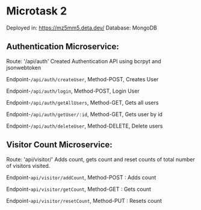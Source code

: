 # Microtask 2
Deployed in: https://mz5mm5.deta.dev/
Database: MongoDB
## Authentication Microservice:
Route: '/api/auth'
Created Authentication API using bcrpyt and jsonwebtoken

Endpoint-```/api/auth/createUser```, Method-POST, Creates User

Endpoint-```/api/auth/login```, Method-POST, Login User

Endpoint-```/api/auth/getAllUsers```, Method-GET, Gets all users

Endpoint-```/api/auth/getUser/:id```, Method-GET, Gets user by id

Endpoint-```/api/auth/deleteUser```, Method-DELETE, Delete users

## Visitor Count Microservice:
Route: 'api/visitor/'
Adds count, gets count and reset counts of total number of visitors visited.

Endpoint-```api/visitor/addCount```, Method-POST : Adds count

Endpoint-```api/visitor/getCount```, Method-GET : Gets count

Endpoint-```api/visitor/resetCount```, Method-PUT : Resets count